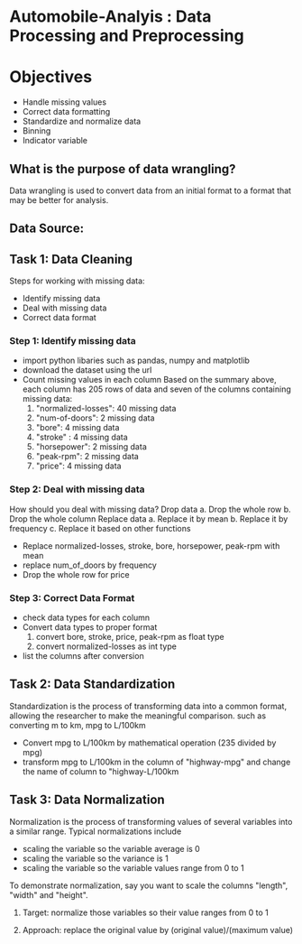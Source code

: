 # Automobile-Analyis : Data Processing and Preprocessing

# Objectives
- Handle missing values
- Correct data formatting
- Standardize and normalize data
- Binning
- Indicator variable

## What is the purpose of data wrangling? 
Data wrangling is used to convert data from an initial format to a format that may be better for analysis.

## Data Source: 

## Task 1: Data Cleaning 
Steps for working with missing data:
- Identify missing data
- Deal with missing data
- Correct data format

### Step 1:  Identify missing data
- import python libaries such as pandas, numpy and matplotlib
- download the dataset using the url
- Count missing values in each column
  Based on the summary above, each column has 205 rows of data and seven of the columns containing missing data:
    1. "normalized-losses": 40 missing data
    2. "num-of-doors": 2 missing data
    3. "bore": 4 missing data
    4. "stroke" : 4 missing data
    5. "horsepower": 2 missing data
    6. "peak-rpm": 2 missing data
    7. "price": 4 missing data

### Step 2: Deal with missing data
  How should you deal with missing data?
    Drop data
    a. Drop the whole row
    b. Drop the whole column
    Replace data
    a. Replace it by mean
    b. Replace it by frequency
    c. Replace it based on other functions

- Replace normalized-losses, stroke, bore, horsepower, peak-rpm with mean
- replace num_of_doors by frequency
- Drop the whole row for price

### Step 3: Correct Data Format
- check data types for each column
- Convert data types to proper format
   1. convert bore, stroke, price, peak-rpm as float type
   2. convert normalized-losses as int type
- list the columns after conversion

## Task 2: Data Standardization
Standardization is the process of transforming data into a common format, allowing the researcher to make the meaningful comparison.
such as converting m to km, mpg to L/100km
- Convert mpg to L/100km by mathematical operation (235 divided by mpg)
- transform mpg to L/100km in the column of "highway-mpg" and change the name of column to "highway-L/100km

## Task 3: Data Normalization
Normalization is the process of transforming values of several variables into a similar range. Typical normalizations include
- scaling the variable so the variable average is 0
- scaling the variable so the variance is 1
- scaling the variable so the variable values range from 0 to 1

To demonstrate normalization, say you want to scale the columns "length", "width" and "height".

1. Target: normalize those variables so their value ranges from 0 to 1

2. Approach: replace the original value by (original value)/(maximum value)









